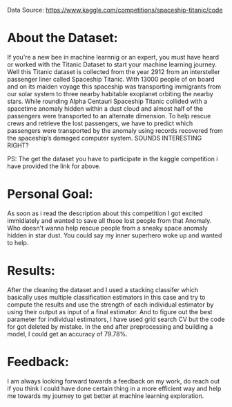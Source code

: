 Data Source: https://www.kaggle.com/competitions/spaceship-titanic/code

# About the Dataset: 
If you're a new bee in machine learnnig or an expert, you must have heard or worked with the Titanic Dataset to start your machine learning journey. Well this Titanic dataset is collected from the year 2912 from an intersteller passenger liner called Spaceship Titanic. With 13000 people of on board and on its maiden voyage this spaceship was transporting immigrants from our solar system to three nearby habitable exoplanet orbiting the nearby stars. While rounding Alpha Centauri Spaceship Titanic collided with a spacetime anomaly hidden within a dust cloud and almost half of the passengers were transported to an alternate dimension. To help rescue crews and retrieve the lost passengers, we have to predict which passengers were transported by the anomaly using records recovered from the spaceship’s damaged computer system. SOUNDS INTERESTING RIGHT?

PS: The get the dataset you have to participate in the kaggle competition i have provided the link for above.

# Personal Goal: 
As soon as i read the description about this competition I got excited immidiately and wanted to save all thsoe lost people from that Anomaly. Who doesn't wanna help rescue people from a sneaky space anomaly hidden in star dust. You could say my inner superhero woke up and wanted to help.

# Results:
After the cleaning the dataset and I used a stacking classifer which basically uses multiple classification estimators in this case and try to compute the results and use the strength of each individual estimator by using their output as input of a final estimator. And to figure out the best parameter for individual estimators, I have used grid search CV but the code for got deleted by mistake. In the end after preprocessing and building a model, I could get an accuracy of 79.78%.

# Feedback: 
I am always looking forward towards a feedback on my work, do reach out if you think I could have done certain thing in a more efficient way and help me towards my journey to get better at machine learning exploration.
